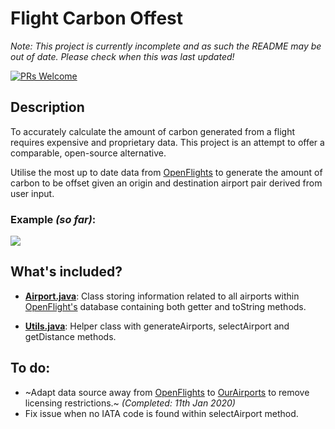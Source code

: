 # Flight Carbon Offest
_Note: This project is currently incomplete and as such the README may be out of date. Please check when this was last updated!_

[![PRs Welcome](https://img.shields.io/badge/PRs-welcome-brightgreen.svg?style=flat-square)](http://makeapullrequest.com)

## Description
To accurately calculate the amount of carbon generated from a flight requires expensive and proprietary data. This project is an attempt to offer a comparable, open-source alternative.

Utilise the most up to date data from [OpenFlights](https://openflights.org/) to generate the amount of carbon to be offset given an origin and destination airport pair derived from user input.

### Example _(so far)_:
![](example.gif)

## What's included?
* [**Airport.java**](https://github.com/followingell/flight_carbon_offest/blob/master/src/Airport.java): Class storing information related to all airports within [OpenFlight's](https://openflights.org/) database containing both getter and toString methods.

* [**Utils.java**](https://github.com/followingell/flight_carbon_offest/blob/master/src/Utils.java): Helper class with generateAirports, selectAirport and getDistance methods.

## To do:
* ~Adapt data source away from [OpenFlights](https://openflights.org/) to [OurAirports](https://ourairports.com/data/) to remove licensing restrictions.~ _(Completed: 11th Jan 2020)_
* Fix issue when no IATA code is found within selectAirport method.
